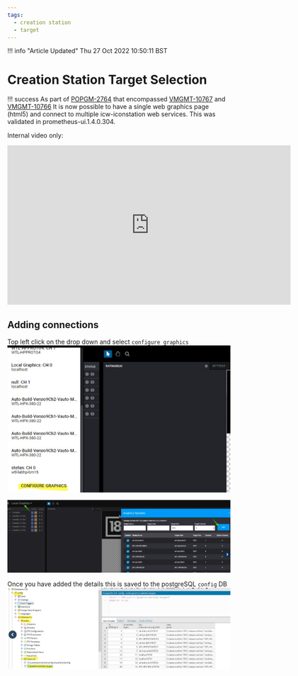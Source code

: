 ```yaml
---
tags:
  - creation station
  - target
---
```



<!--
Title : ref_creation_station_target_selection
- Created : 2022-10-27
- Updated :
- Author : James Rivers
- Written against (version):
- Sources :
- Author Notes :
-->

!!! info "Article Updated"
    Thu 27 Oct 2022 10:50:11 BST
# Creation Station Target Selection

!!! success
    As part of [POPGM-2764](https://imaginecommunications.atlassian.net/browse/POPGM-2764) that encompassed [VMGMT-10767](https://imaginecommunications.atlassian.net/browse/VMGMT-10767) and [VMGMT-10766](https://imaginecommunications.atlassian.net/browse/VMGMT-10766) It is now possible to have a single web graphics page (html5) and connect to multiple icw-iconstation web services. This was validated in prometheus-ui.1.4.0.304.

Internal video only:
<iframe src="https://player.vimeo.com/video/764492814?h=f84f292982" width="640" height="360" frameborder="0" allow="autoplay; fullscreen; picture-in-picture" allowfullscreen></iframe>



## Adding connections

Top left click on the drop down and select `configure graphics`
![10-27-105700.png](attachments/2022-10-27-105700.png)

![10-27-105523.png](attachments/2022-10-27-105523.png)

Once you have added the details this is saved to the postgreSQL `config` DB 
![10-27-105910.png](attachments/2022-10-27-105910.png)

